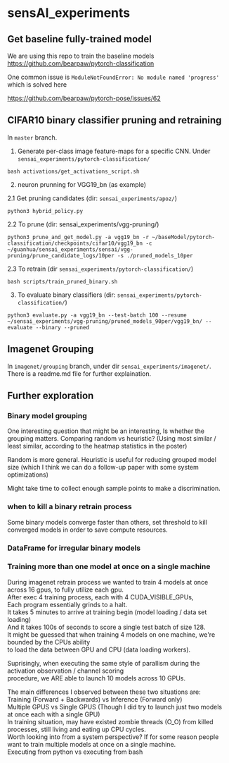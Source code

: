 # sensAI_experiments

## Get baseline fully-trained model

We are using this repo to train the baseline models https://github.com/bearpaw/pytorch-classification

One common issue is `ModuleNotFoundError: No module named 'progress'` which is solved here 

https://github.com/bearpaw/pytorch-pose/issues/62

## CIFAR10 binary classifier pruning and retraining

In `master` branch.

1. Generate per-class image feature-maps for a specific CNN. Under `sensai_experiments/pytorch-classification/`

`bash activations/get_activations_script.sh`

2. neuron prunning for VGG19_bn (as example)

2.1 Get pruning candidates (dir: `sensai_experiments/apoz/`)

`python3 hybrid_policy.py`

2.2 To prune (dir: sensai_experiments/vgg-pruning/)

`python3 prune_and_get_model.py -a vgg19_bn -r ~/baseModel/pytorch-classification/checkpoints/cifar10/vgg19_bn -c ~/guanhua/sensai_experiments/sensai/vgg-pruning/prune_candidate_logs/10per -s ./pruned_models_10per`

2.3 To retrain (dir `sensai_experiments/pytorch-classification/`)

`bash scripts/train_pruned_binary.sh`

3. To evaluate binary classifiers (dir: `sensai_experiments/pytorch-classification/`)

`python3 evaluate.py -a vgg19_bn --test-batch 100 --resume ~/sensai_experiments/vgg-pruning/pruned_models_90per/vgg19_bn/ --evaluate --binary --pruned`

## Imagenet Grouping

In `imagenet/grouping` branch, under dir `sensai_experiments/imagenet/`. There is a readme.md file for further explaination.

## Further exploration

### Binary model grouping

One interesting question that might be an interesting,
Is whether the grouping matters.
Comparing random vs heuristic? (Using most similar / least similar, according to the heatmap statistics in the poster)

Random is more general. Heuristic is useful for reducing grouped model size (which I think we can do a follow-up paper with some system optimizations)

Might take time to collect enough sample points to make a discrimination.

### when to kill a binary retrain process

Some binary models converge faster than others, set threshold to kill converged models in order to save compute resources.

### DataFrame for irregular binary models

### Training more than one model at once on a single machine 
During imagenet retrain process we wanted to train 4 models at once across 16 gpus, to fully utilize each gpu. <br>
After exec 4 training process, each with 4 CUDA_VISIBLE_GPUs, <br>
Each program essentially grinds to a halt. <br>
It takes 5 minutes to arrive at training begin (model loading / data set loading) <br>
And it takes 100s of seconds to score a single test batch of size 128.  <br>
It might be guessed that when training 4 models on one machine, we're bounded by the CPUs ability <br>
to load the data between GPU and CPU (data loading workers).  <br> 

Suprisingly, when executing the same style of parallism during the activation observation / channel scoring <br>
procedure, we ARE able to launch 10 models across 10 GPUs. <br>

The main differences I observed between these two situations are: <br>
Training (Forward + Backwards) vs Inference (Forward only) <br>
Multiple GPUS vs Single GPUS (Though I did try to launch just two models at once each with a single GPU) <br>
In training situation, may have existed zombie threads (O_O) from killed processes, still living and eating up CPU cycles. <br>
Worth looking into from a system perspective? If for some reason people want to train multiple models at once on a single machine.<br>
Executing from python vs executing from bash
